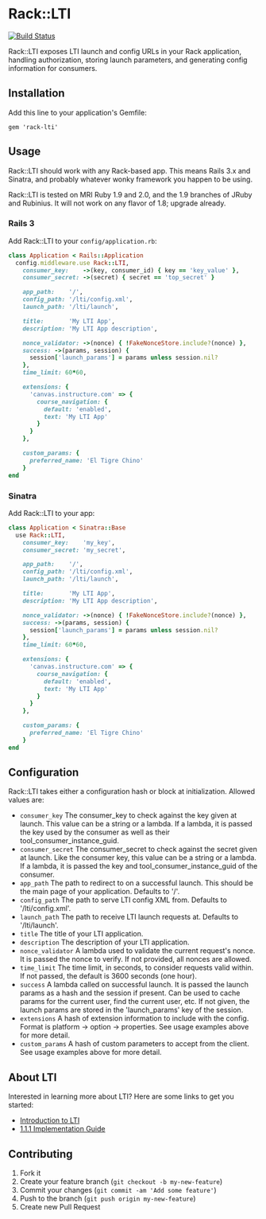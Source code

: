 # Rack::LTI

[![Build Status](https://travis-ci.org/zachpendleton/rack-lti.png)](https://travis-ci.org/zachpendleton/rack-lti)

Rack::LTI exposes LTI launch and config URLs in your Rack application, handling
authorization, storing launch parameters, and generating config information for
consumers.

## Installation

Add this line to your application's Gemfile:

    gem 'rack-lti'

## Usage

Rack::LTI should work with any Rack-based app. This means Rails 3.x and
Sinatra, and probably whatever wonky framework you happen to be using.

Rack::LTI is tested on MRI Ruby 1.9 and 2.0, and the 1.9 branches of JRuby
and Rubinius. It will not work on any flavor of 1.8; upgrade already.

### Rails 3

Add Rack::LTI to your `config/application.rb`:

```ruby
class Application < Rails::Application
  config.middleware.use Rack::LTI,
    consumer_key:    ->(key, consumer_id) { key == 'key_value' },
    consumer_secret: ->(secret) { secret == 'top_secret' }

    app_path:    '/',
    config_path: '/lti/config.xml',
    launch_path: '/lti/launch',

    title:       'My LTI App',
    description: 'My LTI App description',

    nonce_validator: ->(nonce) { !FakeNonceStore.include?(nonce) },
    success: ->(params, session) {
      session['launch_params'] = params unless session.nil?
    },
    time_limit: 60*60,

    extensions: {
      'canvas.instructure.com' => {
        course_navigation: {
          default: 'enabled',
          text: 'My LTI App'
        }
      }
    },

    custom_params: {
      preferred_name: 'El Tigre Chino'
    }
end
```

### Sinatra

Add Rack::LTI to your app:

```ruby
class Application < Sinatra::Base
  use Rack::LTI,
    consumer_key:    'my_key',
    consumer_secret: 'my_secret',

    app_path:    '/',
    config_path: '/lti/config.xml',
    launch_path: '/lti/launch',

    title:       'My LTI App',
    description: 'My LTI App description',

    nonce_validator: ->(nonce) { !FakeNonceStore.include?(nonce) },
    success: ->(params, session) {
      session['launch_params'] = params unless session.nil?
    },
    time_limit: 60*60,

    extensions: {
      'canvas.instructure.com' => {
        course_navigation: {
          default: 'enabled',
          text: 'My LTI App'
        }
      }
    },

    custom_params: {
      preferred_name: 'El Tigre Chino'
    }
end
```

## Configuration

Rack::LTI takes either a configuration hash or block at initialization. Allowed
values are:

  * `consumer_key` The consumer_key to check against the key given at launch.
    This value can be a string or a lambda. If a lambda, it is passed the key
    used by the consumer as well as their tool_consumer_instance_guid.
  * `consumer_secret` The consumer_secret to check against the secret given at
    launch. Like the consumer key, this value can be a string or a lambda. If a
    lambda, it is passed the key and tool_consumer_instance_guid of the
    consumer.
  * `app_path` The path to redirect to on a successful launch. This should be
    the main page of your application. Defaults to '/'.
  * `config_path` The path to serve LTI config XML from. Defaults to
    '/lti/config.xml'.
  * `launch_path` The path to receive LTI launch requests at. Defaults to
    '/lti/launch'.
  * `title` The title of your LTI application.
  * `description` The description of your LTI application.
  * `nonce_validator` A lambda used to validate the current request's nonce.
    It is passed the nonce to verify. If not provided, all nonces are allowed.
  * `time_limit` The time limit, in seconds, to consider requests valid within.
    If not passed, the default is 3600 seconds (one hour).
  * `success` A lambda called on successful launch. It is passed the launch
    params as a hash and the session if present. Can be used to cache params
    for the current user, find the current user, etc. If not given, the launch
    params are stored in the 'launch_params' key of the session.
  * `extensions` A hash of extension information to include with the config.
    Format is platform -> option -> properties. See usage examples above for
    more detail.
  * `custom_params` A hash of custom parameters to accept from the client. See
    usage examples above for more detail.

## About LTI

Interested in learning more about LTI? Here are some links to get you started:

  * [Introduction to LTI](http://www.imsglobal.org/toolsinteroperability2.cfm)
  * [1.1.1 Implementation Guide](http://www.imsglobal.org/LTI/v1p1p1/ltiIMGv1p1p1.html)

## Contributing

1. Fork it
2. Create your feature branch (`git checkout -b my-new-feature`)
3. Commit your changes (`git commit -am 'Add some feature'`)
4. Push to the branch (`git push origin my-new-feature`)
5. Create new Pull Request
